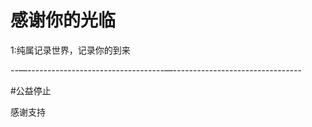 # 感谢你的光临

1:纯属记录世界，记录你的到来

--—----------------------------------—--------------------------------


#公益停止

感谢支持
